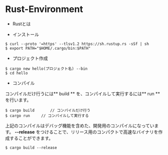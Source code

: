 # Rust-Environment

- Rustとは


- インストール

```
$ curl --proto '=https' --tlsv1.2 https://sh.rustup.rs -sSf | sh
$ export PATH="$HOME/.cargo/bin:$PATH"
```

- プロジェクト作成

```
$ cargo new hello(プロジェクト名) --bin
$ cd hello
```

- コンパイル

コンパイルだけ行うには** build ** を、コンパイルして実行するには** run **を行います。

```
$ cargo build		// コンパイルだけ行う
$ cargo run		// コンパイルして実行する
```

上記のコンパイルはデバッグ機能を含めた、開発用のコンパイルになっています。
**--release** をつけることで、リリース用のコンパクトで高速なバイナリを作成することができます。

```
$ cargo build --release
```
